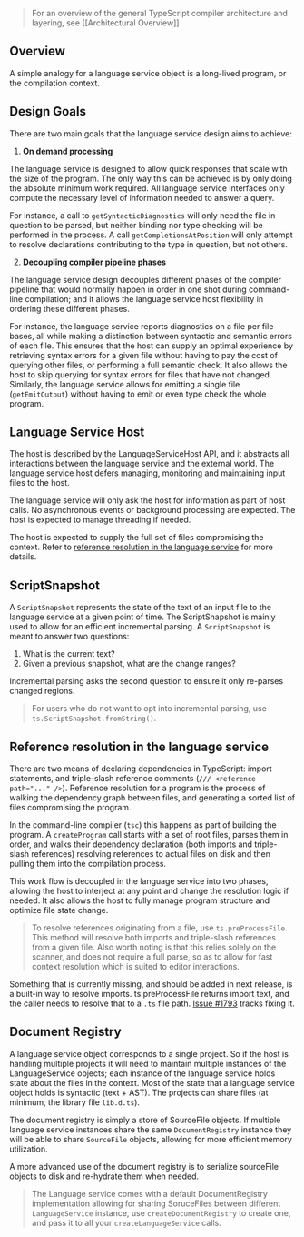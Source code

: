 > For an overview of the general TypeScript compiler architecture and layering, see [[Architectural Overview]]

## Overview

A simple analogy for a language service object is a long-lived program, or the compilation context. 

## Design Goals

There are two main goals that the language service design aims to achieve:

1. **On demand processing**

The language service is designed to allow quick responses that scale with the size of the program. The only way this can be achieved is by only doing the absolute minimum work required. All language service interfaces only compute the necessary level of information needed to answer a query. 

For instance, a call to `getSyntacticDiagnostics` will only need the file in question to be parsed, but neither binding nor type checking will be performed in the process. A call `getCompletionsAtPosition` will only attempt to resolve declarations contributing to the type in question, but not others.

2. **Decoupling compiler pipeline phases**

The language service design decouples different phases of the compiler pipeline that would normally happen in order in one shot during command-line compilation; and it allows the language service host flexibility in ordering these different phases.


For instance, the language service reports diagnostics on a file per file bases, all while making a distinction between syntactic and semantic errors of each file. This ensures that the host can supply an optimal experience by retrieving syntax errors for a given file without having to pay the cost of querying other files, or performing a full semantic check. It also allows the host to skip querying for syntax errors for files that have not changed. Similarly, the language service allows for emitting a single file (`getEmitOutput`) without having to emit or even type check the whole program.

## Language Service Host

The host is described by the LanguageServiceHost API, and it abstracts all interactions between the language service and the external world. The language service host defers managing, monitoring and maintaining input files to the host.

The language service will only ask the host for information as part of host calls. No asynchronous events or background processing are expected. The host is expected to manage threading if needed.

The host is expected to supply the full set of files compromising the context. Refer to [reference resolution in the language service](#reference-resolution-in-the-language-service) for more details.

## ScriptSnapshot

A `ScriptSnapshot` represents the state of the text of an input file to the language service at a given point of time. The ScriptSnapshot is mainly used to allow for an efficient incremental parsing. A `ScriptSnapshot` is meant to answer two questions:

1. What is the current text?
2. Given a previous snapshot, what are the change ranges?

Incremental parsing asks the second question to ensure it only re-parses changed regions.

> For users who do not want to opt into incremental parsing, use `ts.ScriptSnapshot.fromString()`.

## Reference resolution in the language service

There are two means of declaring dependencies in TypeScript: import statements, and triple-slash reference comments (`/// <reference path="..." />`). Reference resolution for a program is the process of walking the dependency graph between files, and generating a sorted list of files compromising the program. 

In the command-line compiler (`tsc`) this happens as part of building the program. A `createProgram` call starts with a set of root files, parses them in order, and walks their dependency declaration (both imports and triple-slash references) resolving references to actual files on disk and then pulling them into the compilation process.

<!-- @mhegazy, something seems missing in the above description.
     Maybe mention pre-order traversal? - Daniel -->

This work flow is decoupled in the language service into two phases, allowing the host to interject at any point and change the resolution logic if needed. It also allows the host to fully manage program structure and optimize file state change.

> To resolve references originating from a file, use `ts.preProcessFile`. This method will resolve both imports and triple-slash references from a given file. Also worth noting is that this relies solely on the scanner, and does not require a full parse, so as to allow for fast context resolution which is suited to editor interactions.

Something that is currently missing, and should be added in next release, is a built-in way to resolve imports. ts.preProcessFile returns import text, and the caller needs to resolve that to a `.ts` file path. [Issue #1793](https://github.com/Microsoft/TypeScript/issues/1793) tracks fixing it.

## Document Registry

A language service object corresponds to a single project. So if the host is handling multiple projects it will need to maintain multiple instances of the LanguageService objects; each instance of the language service holds state about the files in the context. Most of the state that a language service object holds is syntactic (text + AST). The projects can share files (at minimum, the library file `lib.d.ts`).

The document registry is simply a store of SourceFile objects. If multiple language service instances share the same `DocumentRegistry` instance they will be able to share `SourceFile` objects, allowing for more efficient memory utilization.

<!-- @mhegazy, it seems unclear how the DocumentRegistry ties into that. I don't think there was anything particularly motivating of the DocumentRegistry in the prior paragraph. - Daniel -->

A more advanced use of the document registry is to serialize sourceFile objects to disk and re-hydrate them when needed.

> The Language service comes with a default DocumentRegistry implementation allowing for sharing SoruceFiles between different `LanguageService` instance, use `createDocumentRegistry` to create one, and pass it to all your `createLanguageService` calls.
